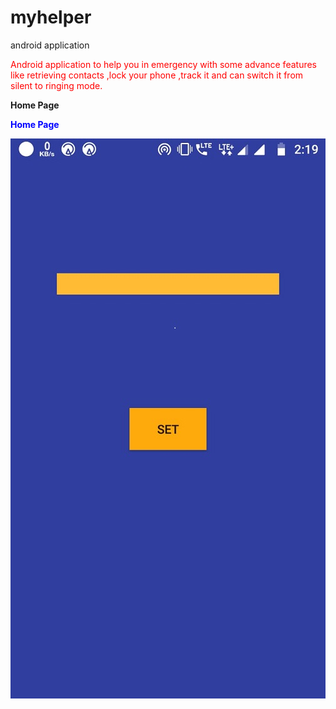 # myhelper
android application

<p style='color:red'>Android application to help you in emergency with some advance features like retrieving  contacts ,lock your phone ,track it and can switch it from silent to ringing mode.</p>  

<b>Home Page</b>
<b><p style="color:blue;">Home Page</p></b>
<img src="bb/a.jpg">
